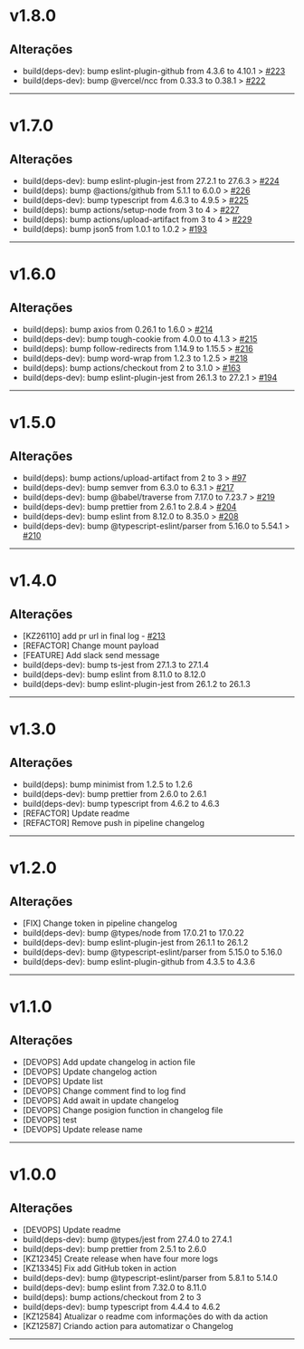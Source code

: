 # v1.8.0

## Alterações
- build(deps-dev): bump eslint-plugin-github from 4.3.6 to 4.10.1 > [#223](https://github.com/clicksign/changelog-action/pull/223)
- build(deps-dev): bump @vercel/ncc from 0.33.3 to 0.38.1 > [#222](https://github.com/clicksign/changelog-action/pull/222)
---

# v1.7.0

## Alterações
- build(deps-dev): bump eslint-plugin-jest from 27.2.1 to 27.6.3 > [#224](https://github.com/clicksign/changelog-action/pull/224)
- build(deps): bump @actions/github from 5.1.1 to 6.0.0 > [#226](https://github.com/clicksign/changelog-action/pull/226)
- build(deps-dev): bump typescript from 4.6.3 to 4.9.5 > [#225](https://github.com/clicksign/changelog-action/pull/225)
- build(deps): bump actions/setup-node from 3 to 4 > [#227](https://github.com/clicksign/changelog-action/pull/227)
- build(deps): bump actions/upload-artifact from 3 to 4 > [#229](https://github.com/clicksign/changelog-action/pull/229)
- build(deps): bump json5 from 1.0.1 to 1.0.2 > [#193](https://github.com/clicksign/changelog-action/pull/193)
---

# v1.6.0

## Alterações
- build(deps): bump axios from 0.26.1 to 1.6.0 > [#214](https://github.com/clicksign/changelog-action/pull/214)
- build(deps-dev): bump tough-cookie from 4.0.0 to 4.1.3 > [#215](https://github.com/clicksign/changelog-action/pull/215)
- build(deps): bump follow-redirects from 1.14.9 to 1.15.5 > [#216](https://github.com/clicksign/changelog-action/pull/216)
- build(deps-dev): bump word-wrap from 1.2.3 to 1.2.5 > [#218](https://github.com/clicksign/changelog-action/pull/218)
- build(deps): bump actions/checkout from 2 to 3.1.0 > [#163](https://github.com/clicksign/changelog-action/pull/163)
- build(deps-dev): bump eslint-plugin-jest from 26.1.3 to 27.2.1 > [#194](https://github.com/clicksign/changelog-action/pull/194)
---

# v1.5.0

## Alterações
- build(deps): bump actions/upload-artifact from 2 to 3 > [#97](https://github.com/clicksign/changelog-action/pull/97)
- build(deps-dev): bump semver from 6.3.0 to 6.3.1 > [#217](https://github.com/clicksign/changelog-action/pull/217)
- build(deps-dev): bump @babel/traverse from 7.17.0 to 7.23.7 > [#219](https://github.com/clicksign/changelog-action/pull/219)
- build(deps-dev): bump prettier from 2.6.1 to 2.8.4 > [#204](https://github.com/clicksign/changelog-action/pull/204)
- build(deps-dev): bump eslint from 8.12.0 to 8.35.0 > [#208](https://github.com/clicksign/changelog-action/pull/208)
- build(deps-dev): bump @typescript-eslint/parser from 5.16.0 to 5.54.1 > [#210](https://github.com/clicksign/changelog-action/pull/210)
---

# v1.4.0

## Alterações
- [KZ26110] add pr url in final log - [#213](https://github.com/clicksign/changelog-action/pull/213)
- [REFACTOR] Change mount payload
- [FEATURE] Add slack send message
- build(deps-dev): bump ts-jest from 27.1.3 to 27.1.4
- build(deps-dev): bump eslint from 8.11.0 to 8.12.0
- build(deps-dev): bump eslint-plugin-jest from 26.1.2 to 26.1.3
---

# v1.3.0

## Alterações
- build(deps): bump minimist from 1.2.5 to 1.2.6
- build(deps-dev): bump prettier from 2.6.0 to 2.6.1
- build(deps-dev): bump typescript from 4.6.2 to 4.6.3
- [REFACTOR] Update readme
- [REFACTOR] Remove push in pipeline changelog
---

# v1.2.0

## Alterações
- [FIX] Change token in pipeline changelog
- build(deps-dev): bump @types/node from 17.0.21 to 17.0.22
- build(deps-dev): bump eslint-plugin-jest from 26.1.1 to 26.1.2
- build(deps-dev): bump @typescript-eslint/parser from 5.15.0 to 5.16.0
- build(deps-dev): bump eslint-plugin-github from 4.3.5 to 4.3.6
---

# v1.1.0

## Alterações
- [DEVOPS] Add update changelog in action file
- [DEVOPS] Update changelog action
- [DEVOPS] Update list
- [DEVOPS] Change comment find to log find
- [DEVOPS] Add await in update changelog
- [DEVOPS] Change posigion function in changelog file
- [DEVOPS] test
- [DEVOPS] Update release name
---

# v1.0.0

## Alterações
- [DEVOPS] Update readme
- build(deps-dev): bump @types/jest from 27.4.0 to 27.4.1
- build(deps-dev): bump prettier from 2.5.1 to 2.6.0
- [KZ12345] Create release when have four more logs
- [KZ13345] Fix add GitHub token in action
- build(deps-dev): bump @typescript-eslint/parser from 5.8.1 to 5.14.0
- build(deps-dev): bump eslint from 7.32.0 to 8.11.0
- build(deps): bump actions/checkout from 2 to 3
- build(deps-dev): bump typescript from 4.4.4 to 4.6.2
- [KZ12584] Atualizar o readme com informações do with da action
- [KZ12587] Criando action para automatizar o Changelog
---
